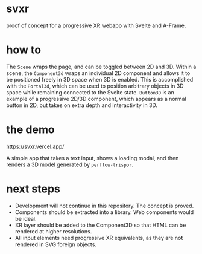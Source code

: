 # svxr

proof of concept for a progressive XR webapp with Svelte and A-Frame.

# how to

The `Scene` wraps the page, and can be toggled between 2D and 3D. Within a scene, the `Component3d` wraps an individual 2D component and allows it to be positioned freely in 3D space when 3D is enabled. This is accomplished with the `Portal3d`, which can be used to position arbitrary objects in 3D space while remaining connected to the Svelte state. `Button3D` is an example of a progressive 2D/3D component, which appears as a normal button in 2D, but takes on extra depth and interactivity in 3D.

# the demo

https://svxr.vercel.app/

A simple app that takes a text input, shows a loading modal, and then renders a 3D model generated by `perflow-trispor`.

# next steps

- Development will not continue in this repository. The concept is proved.
- Components should be extracted into a library. Web components would be ideal.
- XR layer should be added to the Component3D so that HTML can be rendered at higher resolutions.
- All input elements need progressive XR equivalents, as they are not rendered in SVG foreign objects.
